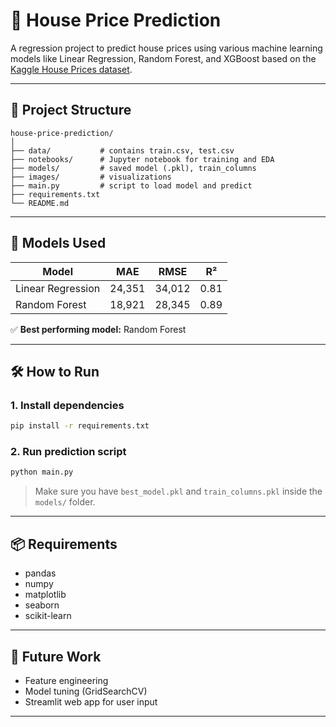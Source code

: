 
# 🏡 House Price Prediction

A regression project to predict house prices using various machine learning models like Linear Regression, Random Forest, and XGBoost based on the [Kaggle House Prices dataset](https://www.kaggle.com/competitions/house-prices-advanced-regression-techniques).

---

## 📂 Project Structure

```
house-price-prediction/
│
├── data/           # contains train.csv, test.csv
├── notebooks/      # Jupyter notebook for training and EDA
├── models/         # saved model (.pkl), train_columns
├── images/         # visualizations
├── main.py         # script to load model and predict
├── requirements.txt
└── README.md
```

---

## 🚀 Models Used

| Model              | MAE      | RMSE     | R²    |
|-------------------|----------|----------|-------|
| Linear Regression | 24,351   | 34,012   | 0.81  |
| Random Forest     | 18,921   | 28,345   | 0.89  |


✅ **Best performing model:**  Random Forest

---

## 🛠️ How to Run

### 1. Install dependencies

```bash
pip install -r requirements.txt
```

### 2. Run prediction script

```bash
python main.py
```

> Make sure you have `best_model.pkl` and `train_columns.pkl` inside the `models/` folder.

---

## 📦 Requirements

- pandas
- numpy
- matplotlib
- seaborn
- scikit-learn

---

## 🧠 Future Work

- Feature engineering
- Model tuning (GridSearchCV)
- Streamlit web app for user input

---
